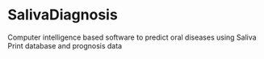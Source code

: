 # SalivaDiagnosis
Computer intelligence based software to predict oral diseases using Saliva Print database and prognosis data
